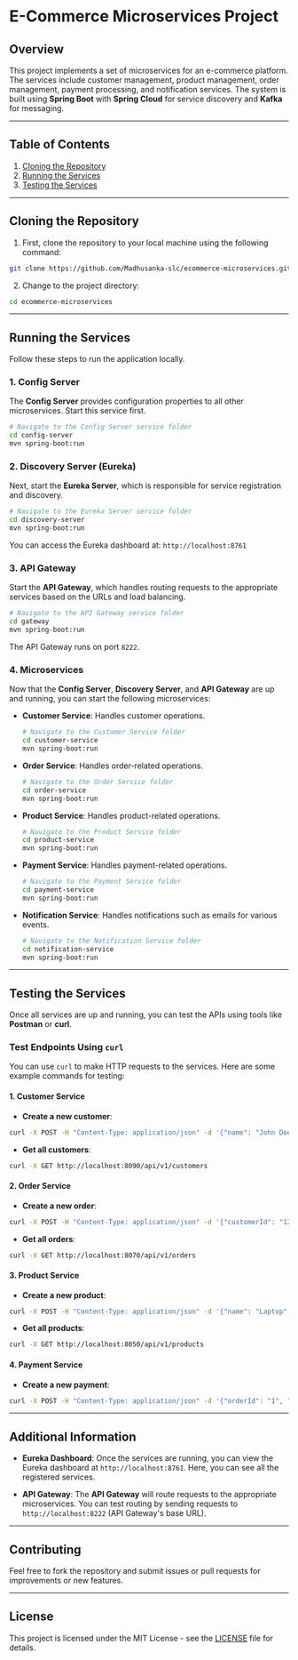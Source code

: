 # E-Commerce Microservices Project

## Overview

This project implements a set of microservices for an e-commerce platform. The services include customer management, product management, order management, payment processing, and notification services. The system is built using **Spring Boot** with **Spring Cloud** for service discovery and **Kafka** for messaging.

---

## Table of Contents

1. [Cloning the Repository](#cloning-the-repository)
2. [Running the Services](#running-the-services)
3. [Testing the Services](#testing-the-services)

---

## Cloning the Repository

1. First, clone the repository to your local machine using the following command:

```bash
git clone https://github.com/Madhusanka-slc/ecommerce-microservices.git
```

2. Change to the project directory:

```bash
cd ecommerce-microservices
```

---

## Running the Services

Follow these steps to run the application locally.

### 1. **Config Server**

The **Config Server** provides configuration properties to all other microservices. Start this service first.

```bash
# Navigate to the Config Server service folder
cd config-server
mvn spring-boot:run
```

### 2. **Discovery Server (Eureka)**

Next, start the **Eureka Server**, which is responsible for service registration and discovery.

```bash
# Navigate to the Eureka Server service folder
cd discovery-server
mvn spring-boot:run
```

You can access the Eureka dashboard at: `http://localhost:8761`

### 3. **API Gateway**

Start the **API Gateway**, which handles routing requests to the appropriate services based on the URLs and load balancing.

```bash
# Navigate to the API Gateway service folder
cd gateway
mvn spring-boot:run
```

The API Gateway runs on port `8222`.

### 4. **Microservices**

Now that the **Config Server**, **Discovery Server**, and **API Gateway** are up and running, you can start the following microservices:

- **Customer Service**: Handles customer operations.
  
  ```bash
  # Navigate to the Customer Service folder
  cd customer-service
  mvn spring-boot:run
  ```

- **Order Service**: Handles order-related operations.
  
  ```bash
  # Navigate to the Order Service folder
  cd order-service
  mvn spring-boot:run
  ```

- **Product Service**: Handles product-related operations.
  
  ```bash
  # Navigate to the Product Service folder
  cd product-service
  mvn spring-boot:run
  ```

- **Payment Service**: Handles payment-related operations.
  
  ```bash
  # Navigate to the Payment Service folder
  cd payment-service
  mvn spring-boot:run
  ```

- **Notification Service**: Handles notifications such as emails for various events.
  
  ```bash
  # Navigate to the Notification Service folder
  cd notification-service
  mvn spring-boot:run
  ```

---

## Testing the Services

Once all services are up and running, you can test the APIs using tools like **Postman** or **curl**.

### Test Endpoints Using `curl`

You can use `curl` to make HTTP requests to the services. Here are some example commands for testing:

#### 1. **Customer Service**
- **Create a new customer**:

```bash
curl -X POST -H "Content-Type: application/json" -d '{"name": "John Doe", "email": "john.doe@example.com"}' http://localhost:8090/api/v1/customers
```

- **Get all customers**:

```bash
curl -X GET http://localhost:8090/api/v1/customers
```

#### 2. **Order Service**
- **Create a new order**:

```bash
curl -X POST -H "Content-Type: application/json" -d '{"customerId": "123", "productId": "456", "quantity": 1}' http://localhost:8070/api/v1/orders
```

- **Get all orders**:

```bash
curl -X GET http://localhost:8070/api/v1/orders
```

#### 3. **Product Service**
- **Create a new product**:

```bash
curl -X POST -H "Content-Type: application/json" -d '{"name": "Laptop", "price": 1200}' http://localhost:8050/api/v1/products
```

- **Get all products**:

```bash
curl -X GET http://localhost:8050/api/v1/products
```

#### 4. **Payment Service**
- **Create a new payment**:

```bash
curl -X POST -H "Content-Type: application/json" -d '{"orderId": "1", "amount": 1200}' http://localhost:8040/api/v1/payments
```

---

## Additional Information

- **Eureka Dashboard**: Once the services are running, you can view the Eureka dashboard at `http://localhost:8761`. Here, you can see all the registered services.
  
- **API Gateway**: The **API Gateway** will route requests to the appropriate microservices. You can test routing by sending requests to `http://localhost:8222` (API Gateway's base URL).

---

## Contributing

Feel free to fork the repository and submit issues or pull requests for improvements or new features.

---

## License

This project is licensed under the MIT License - see the [LICENSE](LICENSE) file for details.
